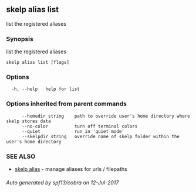 ## skelp alias list

list the registered aliases

### Synopsis


list the registered aliases

```
skelp alias list [flags]
```

### Options

```
  -h, --help   help for list
```

### Options inherited from parent commands

```
      --homedir string    path to override user's home directory where skelp stores data
      --no-color          turn off terminal colors
      --quiet             run in 'quiet mode'
      --skelpdir string   override name of skelp folder within the user's home directory
```

### SEE ALSO
* [skelp alias](skelp_alias.md)	 - manage aliases for urls / filepaths

###### Auto generated by spf13/cobra on 12-Jul-2017
